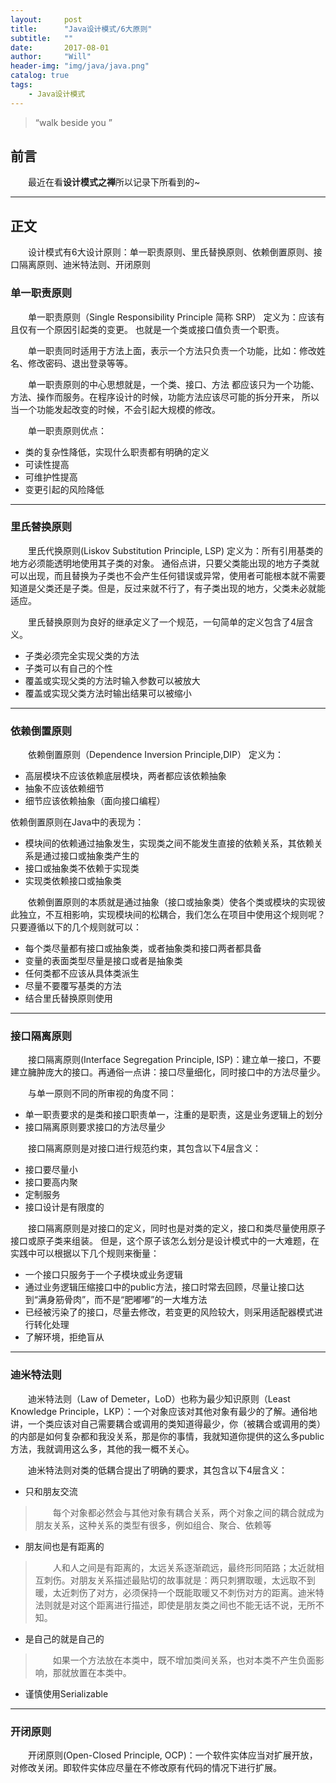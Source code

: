 ```yaml
---
layout:     post
title:      "Java设计模式/6大原则"
subtitle:   ""
date:       2017-08-01
author:     "Will"
header-img: "img/java/java.png"
catalog: true
tags:
    - Java设计模式
---
```


> “walk beside you ”


## 前言 

　　最近在看**设计模式之禅**所以记录下所看到的~

---

## 正文

　　设计模式有6大设计原则：单一职责原则、里氏替换原则、依赖倒置原则、接口隔离原则、迪米特法则、开闭原则

### 单一职责原则
　　单一职责原则（Single Responsibility Principle 简称 SRP） 定义为：应该有且仅有一个原因引起类的变更。
也就是一个类或接口值负责一个职责。


　　单一职责同时适用于方法上面，表示一个方法只负责一个功能，比如：修改姓名、修改密码、退出登录等等。


　　单一职责原则的中心思想就是，一个类、接口、方法 都应该只为一个功能、方法、操作而服务。在程序设计的时候，功能方法应该尽可能的拆分开来，
所以当一个功能发起改变的时候，不会引起大规模的修改。


　　单一职责原则优点：
   * 类的复杂性降低，实现什么职责都有明确的定义
   * 可读性提高
   * 可维护性提高
   * 变更引起的风险降低

---

### 里氏替换原则
　　里氏代换原则(Liskov Substitution Principle, LSP) 定义为：所有引用基类的地方必须能透明地使用其子类的对象。
通俗点讲，只要父类能出现的地方子类就可以出现，而且替换为子类也不会产生任何错误或异常，使用者可能根本就不需要知道是父类还是子类。但是，反过来就不行了，有子类出现的地方，父类未必就能适应。


　　里氏替换原则为良好的继承定义了一个规范，一句简单的定义包含了4层含义。
   * 子类必须完全实现父类的方法
   * 子类可以有自己的个性
   * 覆盖或实现父类的方法时输入参数可以被放大
   * 覆盖或实现父类方法时输出结果可以被缩小
　　
---

### 依赖倒置原则
　　依赖倒置原则（Dependence Inversion Principle,DIP） 定义为：
   * 高层模块不应该依赖底层模块，两者都应该依赖抽象
   * 抽象不应该依赖细节
   * 细节应该依赖抽象（面向接口编程）


   依赖倒置原则在Java中的表现为：
   * 模块间的依赖通过抽象发生，实现类之间不能发生直接的依赖关系，其依赖关系是通过接口或抽象类产生的
   * 接口或抽象类不依赖于实现类
   * 实现类依赖接口或抽象类


　　依赖倒置原则的本质就是通过抽象（接口或抽象类）使各个类或模块的实现彼此独立，不互相影响，实现模块间的松耦合，我们怎么在项目中使用这个规则呢？只要遵循以下的几个规则就可以：
   * 每个类尽量都有接口或抽象类，或者抽象类和接口两者都具备
   * 变量的表面类型尽量是接口或者是抽象类
   * 任何类都不应该从具体类派生
   * 尽量不要覆写基类的方法
   * 结合里氏替换原则使用

---

### 接口隔离原则
　　接口隔离原则(Interface  Segregation Principle, ISP)：建立单一接口，不要建立臃肿庞大的接口。再通俗一点讲：接口尽量细化，同时接口中的方法尽量少。


　　与单一原则不同的所审视的角度不同：
   * 单一职责要求的是类和接口职责单一，注重的是职责，这是业务逻辑上的划分
   * 接口隔离原则要求接口的方法尽量少


　　接口隔离原则是对接口进行规范约束，其包含以下4层含义：
   * 接口要尽量小
   * 接口要高内聚
   * 定制服务
   * 接口设计是有限度的


　　接口隔离原则是对接口的定义，同时也是对类的定义，接口和类尽量使用原子接口或原子类来组装。
但是，这个原子该怎么划分是设计模式中的一大难题，在实践中可以根据以下几个规则来衡量：
   * 一个接口只服务于一个子模块或业务逻辑
   * 通过业务逻辑压缩接口中的public方法，接口时常去回顾，尽量让接口达到“满身筋骨肉”，而不是“肥嘟嘟”的一大堆方法
   * 已经被污染了的接口，尽量去修改，若变更的风险较大，则采用适配器模式进行转化处理
   * 了解环境，拒绝盲从

---

### 迪米特法则
　　迪米特法则（Law of Demeter，LoD）也称为最少知识原则（Least Knowledge Principle，LKP）：一个对象应该对其他对象有最少的了解。通俗地讲，一个类应该对自己需要耦合或调用的类知道得最少，你（被耦合或调用的类）的内部是如何复杂都和我没关系，那是你的事情，我就知道你提供的这么多public方法，我就调用这么多，其他的我一概不关心。


　　迪米特法则对类的低耦合提出了明确的要求，其包含以下4层含义：
   * 只和朋友交流
>　　每个对象都必然会与其他对象有耦合关系，两个对象之间的耦合就成为朋友关系，这种关系的类型有很多，例如组合、聚合、依赖等
   * 朋友间也是有距离的
>　　人和人之间是有距离的，太远关系逐渐疏远，最终形同陌路；太近就相互刺伤。对朋友关系描述最贴切的故事就是：两只刺猬取暖，太远取不到暖，太近刺伤了对方，必须保持一个既能取暖又不刺伤对方的距离。迪米特法则就是对这个距离进行描述，即使是朋友类之间也不能无话不说，无所不知。
   * 是自己的就是自己的
>　　如果一个方法放在本类中，既不增加类间关系，也对本类不产生负面影响，那就放置在本类中。
   * 谨慎使用Serializable


---

### 开闭原则
　　开闭原则(Open-Closed Principle, OCP)：一个软件实体应当对扩展开放，对修改关闭。即软件实体应尽量在不修改原有代码的情况下进行扩展。



